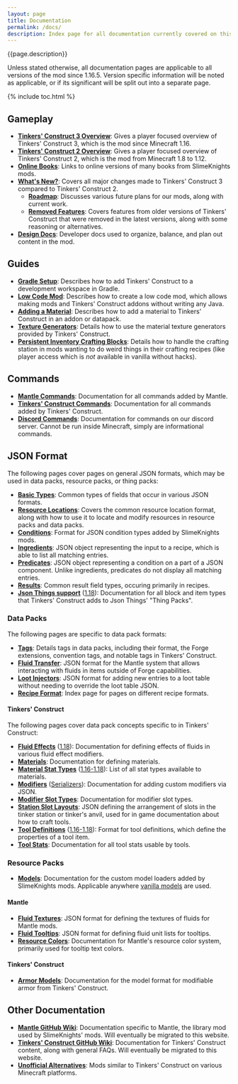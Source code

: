 ```yaml
---
layout: page
title: Documentation
permalink: /docs/
description: Index page for all documentation currently covered on this site. Includes documentation on current and future mod plans, online versions of in game books, data pack and resource pack formats, along with knowledge for addon developers.
---
```


{{page.description}}

Unless stated otherwise, all documentation pages are applicable to all versions of the mod since 1.16.5. Version specific information will be noted as applicable, or if its significant will be split out into a separate page.

{% include toc.html %}

## Gameplay

* [**Tinkers' Construct 3 Overview**](gameplay/tinkers-construct-3): Gives a player focused overview of Tinkers' Construct 3, which is the mod since Minecraft 1.16.
* [**Tinkers' Construct 2 Overview**](gameplay/tinkers-construct-2): Gives a player focused overview of Tinkers' Construct 2, which is the mod from Minecraft 1.8 to 1.12.
* [**Online Books**](books): Links to online versions of many books from SlimeKnights mods.
* [**What's New?**](whats-new): Covers all major changes made to Tinkers' Construct 3 compared to Tinkers' Construct 2.
    * [**Roadmap**](roadmap): Discusses various future plans for our mods, along with current work.
    * [**Removed Features**](removed): Covers features from older versions of Tinkers' Construct that were removed in the latest versions, along with some reasoning or alternatives.
* [**Design Docs**](design): Developer docs used to organize, balance, and plan out content in the mod.

## Guides

* [**Gradle Setup**](guides/gradle): Describes how to add Tinkers' Construct to a development workspace in Gradle.
* [**Low Code Mod**](guides/lowcode-mod): Describes how to create a low code mod, which allows making mods and Tinkers' Construct addons without writing any Java.
* [**Adding a Material**](guides/material): Describes how to add a material to Tinkers' Construct in an addon or datapack.
* [**Texture Generators**](guides/texture-generators): Details how to use the material texture generators provided by Tinkers' Construct.
* [**Persistent Inventory Crafting Blocks**](guides/persistent-inventory): Details how to handle the crafting station in mods wanting to do weird things in their crafting recipes (like player access which is *not* available in vanilla without hacks).

## Commands
* [**Mantle Commands**](commands/mantle): Documentation for all commands added by Mantle.
* [**Tinkers' Construct Commands**](commands/tinkers): Documentation for all commands added by Tinkers' Construct.
* [**Discord Commands**](commands/discord): Documentation for commands on our discord server. Cannot be run inside Minecraft, simply are informational commands.

## JSON Format

The following pages cover pages on general JSON formats, which may be used in data packs, resource packs, or thing packs:

* [**Basic Types**](json/basic-types): Common types of fields that occur in various JSON formats.
* [**Resource Locations**](json/resource-location): Covers the common resource location format, along with how to use it to locate and modify resources in resource packs and data packs.
* [**Conditions**](json/conditions): Format for JSON condition types added by SlimeKnights mods.
* [**Ingredients**](json/ingredients): JSON object representing the input to a recipe, which is able to list all matching entries.
* [**Predicates**](json/predicates): JSON object representing a condition on a part of a JSON component. Unlike ingredients, predicates do not display all matching entries.
* [**Results**](json/results): Common result field types, occuring primarily in recipes.
* [**Json Things support**](json/json-things) ([1.18](json/json-things/1.18)): Documentation for all block and item types that Tinkers' Construct adds to Json Things' "Thing Packs".

### Data Packs

The following pages are specific to data pack formats:

* [**Tags**](json/tags): Details tags in data packs, including their format, the Forge extensions, convention tags, and notable tags in Tinkers' Construct.
* [**Fluid Transfer**](json/fluid-transfer): JSON format for the Mantle system that allows interacting with fluids in items outside of Forge capabilities.
* [**Loot Injectors**](json/loot-injectors): JSON format for adding new entries to a loot table without needing to override the loot table JSON.
* [**Recipe Format**](json/recipes): Index page for pages on different recipe formats.

#### Tinkers' Construct

The following pages cover data pack concepts specific to in Tinkers' Construct:

* [**Fluid Effects**](json/fluid-effects) ([1.18](json/fluid-effects/1.18)): Documentation for defining effects of fluids in various fluid effect modifiers.
* [**Materials**](json/materials): Documentation for defining materials.
* [**Material Stat Types**](json/stat-types) ([1.16-1.18](json/stat-types/1.18)): List of all stat types available to materials.
* [**Modifiers**](json/modifiers) ([Serializers](json/modifiers/serializers)): Documentation for adding custom modifiers via JSON.
* [**Modifier Slot Types**](json/slot-types): Documentation for modifier slot types.
* [**Station Slot Layouts**](json/slot-layouts): JSON defining the arrangement of slots in the tinker station or tinker's anvil, used for in game documentation about how to craft tools.
* [**Tool Definitions**](json/tool-definitions) ([1.16-1.18](json/tool-definitions/1.18)): Format for tool definitions, which define the properties of a tool item.
* [**Tool Stats**](json/tool-stats): Documentation for all tool stats usable by tools.

### Resource Packs

* [**Models**](json/models): Documentation for the custom model loaders added by SlimeKnights mods. Applicable anywhere [vanilla models](https://minecraft.wiki/w/Model) are used.

#### Mantle

* [**Fluid Textures**](json/fluid-textures): JSON format for defining the textures of fluids for Mantle mods.
* [**Fluid Tooltips**](json/fluid-tooltips): JSON format for defining fluid unit lists for tooltips.
* [**Resource Colors**](json/colors): Documentation for Mantle's resource color system, primarily used for tooltip text colors.

#### Tinkers' Construct

* [**Armor Models**](json/armor-models): Documentation for the model format for modifiable armor from Tinkers' Construct.

## Other Documentation

* [**Mantle GitHub Wiki**](https://github.com/SlimeKnights/Mantle/wiki): Documentation specific to Mantle, the library mod used by SlimeKnights' mods. Will eventually be migrated to this website.
* [**Tinkers' Construct GitHub Wiki**](https://github.com/SlimeKnights/TinkersConstruct/wiki): Documentation for Tinkers' Construct content, along with general FAQs. Will eventually be migrated to this website.
* [**Unofficial Alternatives**](https://docs.google.com/spreadsheets/d/1gOxPm37wu8Y9vVewNYv8JAxfkPQmkUfvnSjsk_sMiBo/edit?usp=sharing): Mods similar to Tinkers' Construct on various Minecraft platforms.